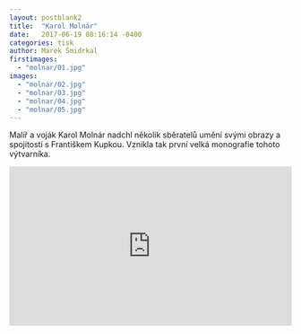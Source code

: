 ```yaml
---
layout: postblank2
title:  "Karol Molnár"
date:   2017-06-19 08:16:14 -0400
categories: tisk
author: Marek Šmidrkal
firstimages:
  - "molnar/01.jpg"
images:
  - "molnar/02.jpg"
  - "molnar/03.jpg"
  - "molnar/04.jpg"
  - "molnar/05.jpg"
---
```

<p class="descp">Malíř a voják Karol Molnár nadchl několik sběratelů umění svými obrazy a spojitostí s Františkem Kupkou. Vznikla tak první velká monografie tohoto výtvarníka.</p>

<div style="padding:56.25% 0 0 0;position:relative;"><iframe src="https://player.vimeo.com/video/267101433?autoplay=1&loop=1&color=ffffff&title=0&byline=0&portrait=0" style="position:absolute;top:0;left:0;width:100%;height:100%;" frameborder="0" webkitallowfullscreen mozallowfullscreen allowfullscreen></iframe></div><script src="https://player.vimeo.com/api/player.js"></script>
